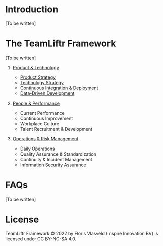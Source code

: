 # Introduction
[To be written]

# The TeamLiftr Framework
[To be written]

1. [Product & Technology](product_and_technology/INDEX.md)
   - [Product Strategy](product_and_technology/PRODUCT_STRATEGY.md)
   - [Technology Strategy]()
   - [Continuous Integration & Deployment]()
   - [Data-Driven Development]()

2. [People & Performance]()
   - Current Performance
   - Continuous Improvement
   - Workplace Culture
   - Talent Recruitment & Development

3. [Operations & Risk Management]()
   - Daily Operations
   - Quality Assurance & Standardization
   - Continuity & Incident Management
   - Information Security Assurance

# FAQs
[To be written]

# License
TeamLiftr Framework © 2022 by Floris Vlasveld (Inspire Innovation BV) is licensed under CC BY-NC-SA 4.0.
